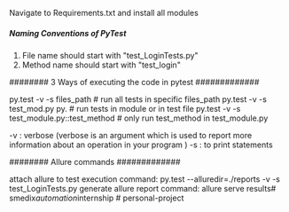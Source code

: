 Navigate to Requirements.txt and install all modules

##### Naming Conventions of PyTest ###########
1) File name should start with "test_LoginTests.py"
2) Method name should start with "test_login"

######## 3 Ways of executing the code in pytest #############

py.test -v -s files_path    # run all tests in specific files_path
py.test -v -s test_mod.py py.  # run tests in module or in test file
py.test -v -s test_module.py::test_method  # only run test_method in test_module.py

-v : verbose (verbose is an argument which is used to report more information about an operation in your program )
-s : to print statements

######## Allure commands #############

attach allure to test execution command: py.test --alluredir=./reports -v -s test_LoginTests.py
generate allure report command: allure serve results#   s m e d i x _ a u t o m a t i o n _ i n t e r n s h i p  
 #   p e r s o n a l - p r o j e c t  
 